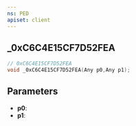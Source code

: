 ```yaml
---
ns: PED
apiset: client
---
```

## _0xC6C4E15CF7D52FEA

```c
// 0xC6C4E15CF7D52FEA
void _0xC6C4E15CF7D52FEA(Any p0,Any p1);
```


## Parameters
* **p0**:
* **p1**: